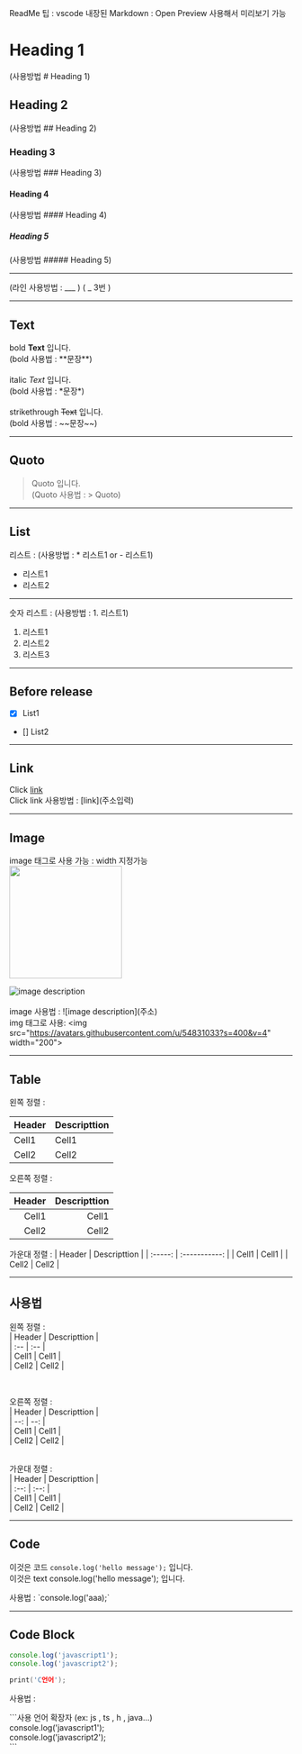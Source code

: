 ReadMe 팁 : vscode 내장된 Markdown : Open Preview 사용해서 미리보기 가능

<!-- Heading -->

# Heading 1

(사용방법 # Heading 1)

## Heading 2

(사용방법 ## Heading 2)

### Heading 3

(사용방법 ### Heading 3)

#### Heading 4

(사용방법 #### Heading 4)

##### Heading 5

(사용방법 ##### Heading 5)

<!-- Line -->

---

(라인 사용방법 : \_\_\_ ) ( \_ 3번 )

---

<!-- Text -->

## Text

bold **Text** 입니다. </br>
(bold 사용법 : \*\*문장\*\*) </br>
<br>
italic _Text_ 입니다. </br>
(bold 사용법 : \*문장\*) </br>
<br>
strikethrough ~~Text~~ 입니다. </br>
(bold 사용법 : \~\~문장\~\~) </br>

<!-- Line  _ 3번 -->

---

<!-- Quote -->

## Quoto

> Quoto 입니다. <br>
> (Quoto 사용법 : > Quoto)

<!-- Line   -->

---

<!-- Bullet list -->

## List

리스트 :
(사용방법 : \* 리스트1 or - 리스트1)

- 리스트1
- 리스트2

---

<!-- Number List -->

숫자 리스트 :
(사용방법 : 1. 리스트1)

1. 리스트1
2. 리스트2
3. 리스트3

---

## Before release

- [x] List1
- [] List2

---

<!-- Link -->

## Link

Click [link](https://github.com/AnJuHwan/ReadMe_File_Note) </br>
Click link 사용방법 : [link]\(주소입력)

---

<!-- Image -->

## Image

image 태그로 사용 가능 : width 지정가능 <br>
<img src="https://avatars.githubusercontent.com/u/54831033?s=400&v=4" width="200">

![image description](https://avatars.githubusercontent.com/u/54831033?s=400&v=4)
</br>
<br>
image 사용법 : ![image description]\(주소) <br>
img 태그로 사용: \<img src="https://avatars.githubusercontent.com/u/54831033?s=400&v=4" width="200">

---

<!-- Table -->

## Table

왼쪽 정렬 :

| Header | Descripttion |
| ------ | ------------ |
| Cell1  | Cell1        |
| Cell2  | Cell2        |

오른쪽 정렬 :

| Header | Descripttion |
| -----: | -----------: |
|  Cell1 |        Cell1 |
|  Cell2 |        Cell2 |

가운대 정렬 :
| Header | Descripttion |
| :-----: | :-----------: |
| Cell1 | Cell1 |
| Cell2 | Cell2 |

---

## 사용법

왼쪽 정렬 :<br>
| Header | Descripttion | <br>
| :-- | :-- | <br>
| Cell1 | Cell1 |<br>
| Cell2 | Cell2 |<br>

<br>

오른쪽 정렬 : <br>
| Header | Descripttion | <br>
| --: | --: | <br>
| Cell1 | Cell1 | <br>
| Cell2 | Cell2 | <br>

<br>
가운대 정렬 : <br>
| Header | Descripttion | <br>
| :--: | :--: | <br>
| Cell1 | Cell1 | <br>
| Cell2 | Cell2 | <br>

---

<!-- code -->

## Code

이것은 코드 `console.log('hello message');` 입니다. <br>
이것은 text console.log('hello message'); 입니다. <br>

사용법 : \`console.log('aaa);`

---

<!-- Code Block -->

## Code Block

```js
console.log('javascript1');
console.log('javascript2');
```

```h
print('C언어');
```

사용법 :

\```사용 언어 확장자 (ex: js , ts , h , java...) <br>
console.log('javascript1'); <br>
console.log('javascript2'); <br>
\``` <br>
